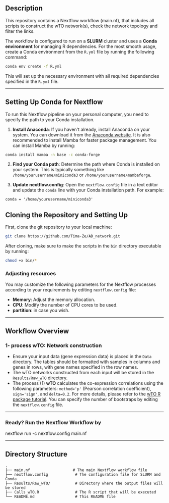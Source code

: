## Description

This repository contains a Nextflow workflow (main.nf), that includes all scripts to construct the wTO network(s), check the network topology and filter the links.

The workflow is configured to run on a **SLURM** cluster and uses a **Conda environment** for managing R dependencies. For the most smooth usage, create a Conda environment from the `R.yml` file by running the following command:

```bash
conda env create -f R.yml
```
This will set up the necessary environment with all required dependencies specified in the `R.yml` file.

---

## Setting Up Conda for Nextflow

To run this Nextflow pipeline on your personal computer, you need to specify the path to your Conda installation.

1. **Install Anaconda**: If you haven't already, install Anaconda on your system. You can download it from the [Anaconda website](https://www.anaconda.com/products/distribution). It is also recommended to install Mamba for faster package management. You can install Mamba by running:

```bash
conda install mamba -n base -c conda-forge
```

2. **Find your Conda path**: Determine the path where Conda is installed on your system. This is typically something like `/home/yourusername/miniconda3` or `/home/yourusername/mambaforge`.

3. **Update nextflow.config**: Open the `nextflow.config` file in a text editor and update the `conda` line with your Conda installation path. For example:

```nextflow-config
conda = '/home/yourusername/miniconda3'
 ```
## Cloning the Repository and Setting Up

First, clone the git repository to your local machine:

```bash
git clone https://github.com/Tima-Ze/AD_network.git
```

After cloning, make sure to make the scripts in the `bin` directory executable by running:

```bash
chmod +x bin/*
```
### Adjusting resources

You may customize the following parameters for the Nextflow processes according to your requirements by editing `nextflow.config` file:

- **Memory**: Adjust the memory allocation.
- **CPU**: Modify the number of CPU cores to be used.
- **partition**: in case you wish.

---

## Workflow Overview

### 1- process wTO: Network construction

- Ensure your input data (gene expression data) is placed in the `Data` directory. The tables should be formatted with samples in columns and genes in rows, with gene names specified in the row names.
- The wTO networks constructed from each input will be stored in the `Results/Raw_wTO` directory.
- The process (1) **wTO** calculates the co-expression correlations using the following parameters: `method='p'` (Pearson correlation coefficient), `sign='sign'`, and `delta=0.2`. For more details, please refer to the [wTO R package tutorial](https://deisygysi.github.io/rpackages/wto/). You can specify the number of bootstraps by editing the `nextflow.config` file.
---
### Ready? Run the Nextflow Workflow by

nextflow run -c nextflow.config main.nf

---

## Directory Structure

```plaintext
.
├── main.nf                   # The main Nextflow workflow file
├── nextflow.config            # The configuration file for SLURM and Conda
├── Results/Raw_wTO/           # Directory where the output files will be stored
├── Calls_wTO.R                # The R script that will be executed
└── README.md                  # This README file
```


